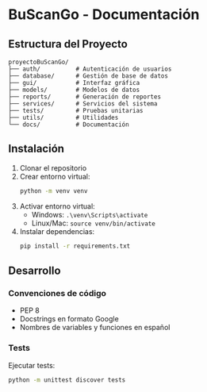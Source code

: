 # BuScanGo - Documentación

## Estructura del Proyecto

```
proyectoBuScanGo/
├── auth/          # Autenticación de usuarios
├── database/      # Gestión de base de datos
├── gui/           # Interfaz gráfica
├── models/        # Modelos de datos
├── reports/       # Generación de reportes
├── services/      # Servicios del sistema
├── tests/         # Pruebas unitarias
├── utils/         # Utilidades
└── docs/          # Documentación
```

## Instalación

1. Clonar el repositorio
2. Crear entorno virtual:
   ```bash
   python -m venv venv
   ```
3. Activar entorno virtual:
   - Windows: `.\venv\Scripts\activate`
   - Linux/Mac: `source venv/bin/activate`
4. Instalar dependencias:
   ```bash
   pip install -r requirements.txt
   ```

## Desarrollo

### Convenciones de código
- PEP 8
- Docstrings en formato Google
- Nombres de variables y funciones en español

### Tests
Ejecutar tests:
```bash
python -m unittest discover tests
```